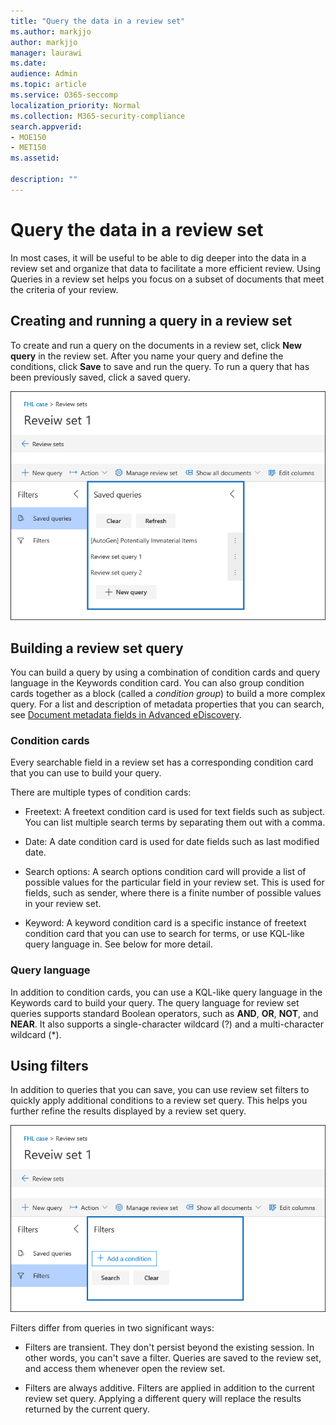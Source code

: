 ```yaml
---
title: "Query the data in a review set"
ms.author: markjjo
author: markjjo
manager: laurawi
ms.date: 
audience: Admin
ms.topic: article
ms.service: O365-seccomp
localization_priority: Normal
ms.collection: M365-security-compliance 
search.appverid: 
- MOE150
- MET150
ms.assetid: 

description: ""
---
```


# Query the data in a review set

In most cases, it will be useful to be able to dig deeper into the data in a review set and organize that data to facilitate a more efficient review. Using Queries in a review set helps you focus on a subset of documents that meet the criteria of your review.

## Creating and running a query in a review set

To create and run a query on the documents in a review set, click **New query** in the review set. After you name your query and define the conditions, click **Save** to save and run the query. To run a query that has been previously saved, click a saved query. 

![Review set queries](media/AeDReviewSetQueries.png)

## Building a review set query

You can build a query by using a combination of condition cards and query language in the Keywords condition card. You can also group condition cards together as a block (called a *condition group*) to build a more complex query. For a list and description of metadata properties that you can search, see [Document metadata fields in Advanced eDiscovery](document-metadata-fields-in-Advanced-eDiscovery.md).

### Condition cards

Every searchable field in a review set has a corresponding condition card that you can use to build your query.

There are multiple types of condition cards:

- Freetext: A freetext condition card is used for text fields such as subject. You can list multiple search terms by separating them out with a comma.

- Date: A date condition card is used for date fields such as last modified date.

- Search options: A search options condition card will provide a list of possible values for the particular field in your review set. This is used for fields, such as sender, where there is a finite number of possible values in your review set.

- Keyword: A keyword condition card is a specific instance of freetext condition card that you can use to search for terms, or use KQL-like query language in. See below for more detail.

### Query language

In addition to condition cards, you can use a KQL-like query language in the Keywords card to build your query. The query language for review set queries supports standard Boolean operators, such as **AND**, **OR**, **NOT**, and **NEAR**. It also supports a single-character wildcard (?) and a multi-character wildcard (*).

## Using filters

In addition to queries that you can save, you can use review set filters to quickly apply additional conditions to a review set query. This helps you further refine the results displayed by a review set query.

![Review set filters](media/AeDReviewSetFilters.png)

Filters differ from queries in two significant ways:

- Filters are transient. They don't persist beyond the existing session. In other words, you can't save a filter. Queries are saved to the review set, and access them whenever open the review set.

- Filters are always additive. Filters are applied in addition to the current review set query. Applying a different query will replace the results returned by the current query.
